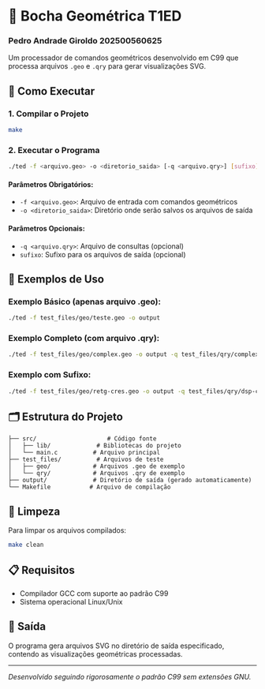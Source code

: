 # 🎯 Bocha Geométrica T1ED

### Pedro Andrade Giroldo 202500560625

Um processador de comandos geométricos desenvolvido em C99 que processa arquivos `.geo` e `.qry` para gerar visualizações SVG.

## 🚀 Como Executar

### 1. Compilar o Projeto

```bash
make
```

### 2. Executar o Programa

```bash
./ted -f <arquivo.geo> -o <diretorio_saida> [-q <arquivo.qry>] [sufixo]
```

#### Parâmetros Obrigatórios:

- `-f <arquivo.geo>`: Arquivo de entrada com comandos geométricos
- `-o <diretorio_saida>`: Diretório onde serão salvos os arquivos de saída

#### Parâmetros Opcionais:

- `-q <arquivo.qry>`: Arquivo de consultas (opcional)
- `sufixo`: Sufixo para os arquivos de saída (opcional)

## 📁 Exemplos de Uso

### Exemplo Básico (apenas arquivo .geo):

```bash
./ted -f test_files/geo/teste.geo -o output
```

### Exemplo Completo (com arquivo .qry):

```bash
./ted -f test_files/geo/complex.geo -o output -q test_files/qry/complex.qry
```

### Exemplo com Sufixo:

```bash
./ted -f test_files/geo/retg-cres.geo -o output -q test_files/qry/dsp-cruz-alt.qry sufixo
```

## 🗂️ Estrutura do Projeto

```
├── src/                    # Código fonte
│   ├── lib/             # Bibliotecas do projeto
│   └── main.c          # Arquivo principal
├── test_files/          # Arquivos de teste
│   ├── geo/            # Arquivos .geo de exemplo
│   └── qry/            # Arquivos .qry de exemplo
├── output/             # Diretório de saída (gerado automaticamente)
└── Makefile           # Arquivo de compilação
```

## 🧹 Limpeza

Para limpar os arquivos compilados:

```bash
make clean
```

## 📋 Requisitos

- Compilador GCC com suporte ao padrão C99
- Sistema operacional Linux/Unix

## 🎨 Saída

O programa gera arquivos SVG no diretório de saída especificado, contendo as visualizações geométricas processadas.

---

_Desenvolvido seguindo rigorosamente o padrão C99 sem extensões GNU._
